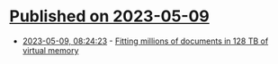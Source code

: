 # [Published on 2023-05-09](index.md)

* [2023-05-09, 08:24:23](https://lobste.rs/s/3swdng/fitting_millions_documents_128_tb) - [Fitting millions of documents in 128 TB of virtual memory](https://blog.meilisearch.com/dynamic-virtual-address-management/)
